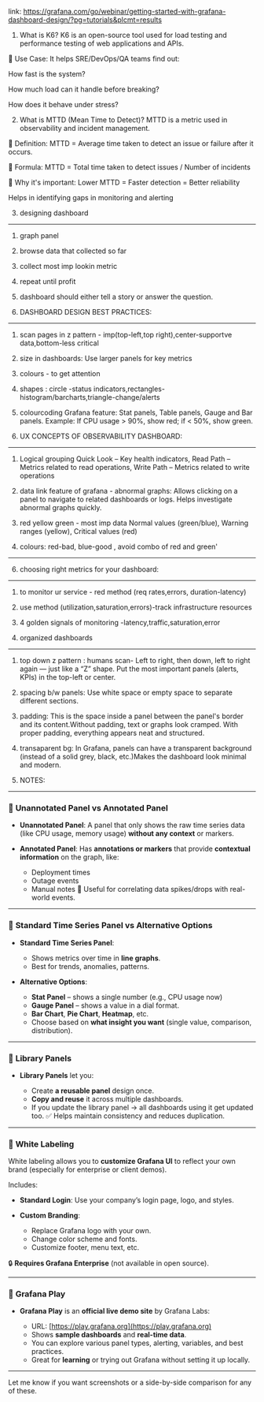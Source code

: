 link: https://grafana.com/go/webinar/getting-started-with-grafana-dashboard-design/?pg=tutorials&plcmt=results

1.  What is K6?
 K6 is an open-source tool used for load testing and performance testing of web applications and APIs.
    
🔹 Use Case:
It helps SRE/DevOps/QA teams find out:

How fast is the system?

How much load can it handle before  breaking?

How does it behave under stress?

2.  What is MTTD (Mean Time to Detect)?
MTTD is a metric used in observability and incident management.

🔹 Definition:
MTTD = Average time taken to detect an issue or failure after it occurs.

🔹 Formula:
MTTD = Total time taken to detect issues / Number of incidents

🔹 Why it's important:
Lower MTTD = Faster detection = Better reliability

Helps in identifying gaps in monitoring and alerting


3. designing dashboard
-------------------------
1.  graph panel
2. browse data that collected so far
3. collect most imp lookin metric
4. repeat until profit
5. dashboard should either tell a story or answer the question.



4. DASHBOARD DESIGN BEST PRACTICES:
-----------------------------------------
1. scan pages in z pattern - imp(top-left,top right),center-supportve data,bottom-less critical
2. size in dashboards: Use larger panels for key metrics
3. colours - to get attention 
4. shapes : circle -status indicators,rectangles-histogram/barcharts,triangle-change/alerts
5. colourcoding Grafana feature: Stat panels, Table panels, Gauge and Bar panels. Example: If CPU usage > 90%, show red; if < 50%, show green.


5. UX CONCEPTS OF OBSERVABILITY DASHBOARD:
-------------------------------------------
1. Logical grouping
       Quick Look – Key health indicators, Read Path – Metrics related to read operations, Write Path – Metrics related to write operations
   
2. data link feature of grafana - abnormal graphs:
              Allows clicking on a panel to navigate to related dashboards or logs.
              Helps investigate abnormal graphs quickly.

3. red  yellow green - most imp data
       Normal values (green/blue), Warning ranges (yellow), Critical values (red)

4. colours:  red-bad, blue-good , avoid combo of red and green'
-------------------------------------------------



6. choosing right metrics for your dashboard:
------------------------------------------------------

1. to monitor ur service - red method (req rates,errors, duration-latency)
2. use method (utilization,saturation,errors)-track infrastructure resources
3. 4 golden signals of monitoring -latency,traffic,saturation,error


7. organized dashboards
----------------------
1. top down z pattern : humans scan-  Left to right, then down, left to right again — just like a “Z” shape. Put the most important panels (alerts, KPIs) in the top-left or center.
2. spacing b/w panels: Use white space or empty space to separate different sections.
3. padding: This is the space inside a panel between the panel's border and its content.Without padding, text or graphs look cramped. With proper padding, everything appears neat and structured.
4. transaparent bg: In Grafana, panels can have a transparent background (instead of a solid grey, black, etc.)Makes the dashboard look minimal and modern.




8. NOTES:
---------------------------
### 🔹 **Unannotated Panel vs Annotated Panel**

* **Unannotated Panel**: A panel that only shows the raw time series data (like CPU usage, memory usage) **without any context** or markers.
* **Annotated Panel**: Has **annotations or markers** that provide **contextual information** on the graph, like:

  * Deployment times
  * Outage events
  * Manual notes
    📌 Useful for correlating data spikes/drops with real-world events.

---

### 🔹 **Standard Time Series Panel vs Alternative Options**

* **Standard Time Series Panel**:

  * Shows metrics over time in **line graphs**.
  * Best for trends, anomalies, patterns.
* **Alternative Options**:

  * **Stat Panel** – shows a single number (e.g., CPU usage now)
  * **Gauge Panel** – shows a value in a dial format.
  * **Bar Chart**, **Pie Chart**, **Heatmap**, etc.
  * Choose based on **what insight you want** (single value, comparison, distribution).

---

### 🔹 **Library Panels**

* **Library Panels** let you:

  * Create **a reusable panel** design once.
  * **Copy and reuse** it across multiple dashboards.
  * If you update the library panel → all dashboards using it get updated too.
    ✅ Helps maintain consistency and reduces duplication.

---

### 🔹 **White Labeling**

White labeling allows you to **customize Grafana UI** to reflect your own brand (especially for enterprise or client demos).

Includes:

* **Standard Login**: Use your company’s login page, logo, and styles.
* **Custom Branding**:

  * Replace Grafana logo with your own.
  * Change color scheme and fonts.
  * Customize footer, menu text, etc.

🔒 **Requires Grafana Enterprise** (not available in open source).

---

### 🔹 **Grafana Play**

* **Grafana Play** is an **official live demo site** by Grafana Labs:

  * URL: [https://play.grafana.org](https://play.grafana.org)
  * Shows **sample dashboards** and **real-time data**.
  * You can explore various panel types, alerting, variables, and best practices.
  * Great for **learning** or trying out Grafana without setting it up locally.

---

Let me know if you want screenshots or a side-by-side comparison for any of these.

